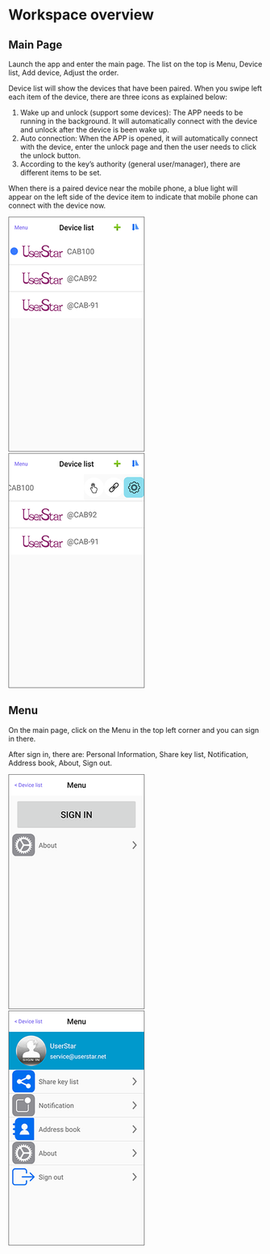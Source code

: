 # Workspace overview

## Main Page

Launch the app and enter the main page. The list on the top is Menu, Device list, Add device, Adjust the order.

Device list will show the devices that have been paired. When you swipe left each item of the device, there are three icons as explained below:

1. Wake up and unlock \(support some devices\): The APP needs to be running in the background. It will automatically connect with the device and unlock after the device is been wake up.
2. Auto connection: When the APP is opened, it will automatically connect with the device, enter the unlock page and then the user needs to click the unlock button.
3. According to the key’s authority \(general user/manager\), there are different items to be set.

When there is a paired device near the mobile phone, a blue light will appear on the left side of the device item to indicate that mobile phone can connect with the device now.

![](../.gitbook/assets/screenshot_2019-11-15-16-50-36-686_com.userstar.phonekey.png) ![](../.gitbook/assets/screenshot_2019-11-15-16-51-00-939_com.userstar.phonekey.png)

## Menu

On the main page, click on the Menu in the top left corner and you can sign in there.

After sign in, there are: Personal Information, Share key list, Notification, Address book, About, Sign out.

![](../.gitbook/assets/screenshot_2019-11-15-16-51-55-183_com.userstar.phonekey.png) ![](../.gitbook/assets/screenshot_2019-11-15-16-52-42-334_com.userstar.phonekey.png)

